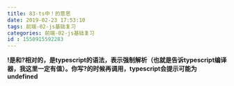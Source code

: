 ```yaml
---
title: 83-ts中！的意思
date: 2019-02-23 17:53:10
tags: 前端-02-js基础复习
categories: 前端-02-js基础复习
id : 1550915592283
---
```

**!是和?相对的，是typescript的语法，表示强制解析（也就是告诉typescript编译器，我这里一定有值）。你写?的时候再调用，typescript会提示可能为undefined**